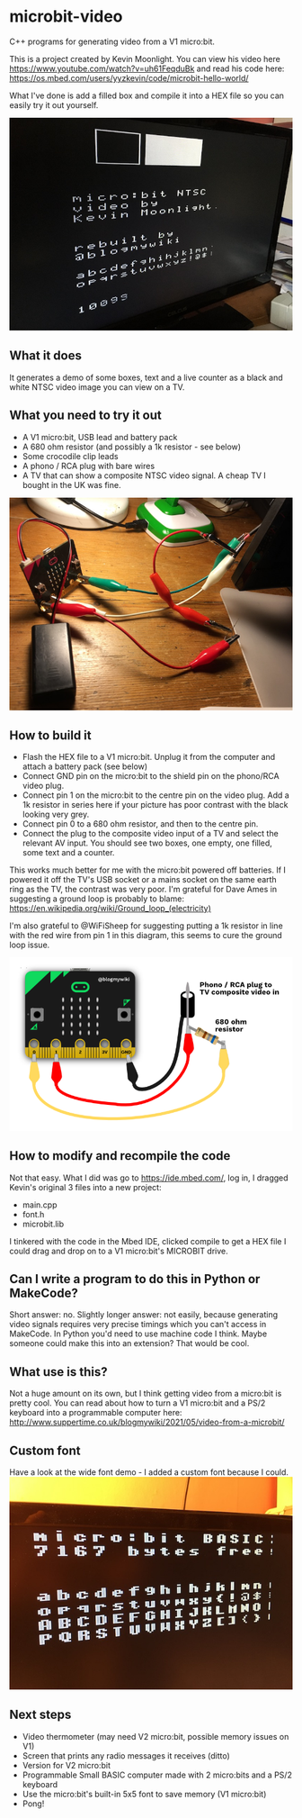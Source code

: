 # microbit-video
C++ programs for generating video from a V1 micro:bit.

This is a project created by Kevin Moonlight. You can view his video here https://www.youtube.com/watch?v=uh61FeqduBk and read his code here: https://os.mbed.com/users/yyzkevin/code/microbit-hello-world/

What I've done is add a filled box and compile it into a HEX file so you can easily try it out yourself.

![screenshot](https://raw.githubusercontent.com/blogmywiki/microbit-video/main/images/screenshot.jpg)


## What it does
It generates a demo of some boxes, text and a live counter as a black and white NTSC video image you can view on a TV.

## What you need to try it out
- A V1 micro:bit, USB lead and battery pack
- A 680 ohm resistor (and possibly a 1k resistor - see below)
- Some crocodile clip leads
- A phono / RCA plug with bare wires
- A TV that can show a composite NTSC video signal. A cheap TV I bought in the UK was fine.

![wiring photo](https://raw.githubusercontent.com/blogmywiki/microbit-video/main/images/wiring-photo.jpg)

## How to build it
- Flash the HEX file to a V1 micro:bit. Unplug it from the computer and attach a battery pack (see below)
- Connect GND pin on the micro:bit to the shield pin on the phono/RCA video plug.
- Connect pin 1 on the micro:bit to the centre pin on the video plug. Add a 1k resistor in series here if your picture has poor contrast with the black looking very grey.
- Connect pin 0 to a 680 ohm resistor, and then to the centre pin.
- Connect the plug to the composite video input of a TV and select the relevant AV input. You should see two boxes, one empty, one filled, some text and a counter.

This works much better for me with the micro:bit powered off batteries. If I powered it off the TV's USB socket or a mains socket on the same earth ring as the TV, the contrast was very poor. I'm grateful for Dave Ames in suggesting a ground loop is probably to blame: https://en.wikipedia.org/wiki/Ground_loop_(electricity)

I'm also grateful to @WiFiSheep for suggesting putting a 1k resistor in line with the red wire from pin 1 in this diagram, this seems to cure the ground loop issue.

![wiring diagram](https://raw.githubusercontent.com/blogmywiki/microbit-video/main/images/wiring-diagram-white.png)

## How to modify and recompile the code
Not that easy. What I did was go to https://ide.mbed.com/, log in, I dragged Kevin's original 3 files into a new project:
- main.cpp
- font.h
- microbit.lib

I tinkered with the code in the Mbed IDE, clicked compile to get a HEX file I could drag and drop on to a V1 micro:bit's MICROBIT drive.

## Can I write a program to do this in Python or MakeCode?
Short answer: no.
Slightly longer answer: not easily, because generating video signals requires very precise timings which you can't access in MakeCode. 
In Python you'd need to use machine code I think. Maybe someone could make this into an extension? That would be cool.

## What use is this?
Not a huge amount on its own, but I think getting video from a micro:bit is pretty cool. 
You can read about how to turn a V1 micro:bit and a PS/2 keyboard into a programmable computer here: http://www.suppertime.co.uk/blogmywiki/2021/05/video-from-a-microbit/

## Custom font
Have a look at the wide font demo - I added a custom font because I could.
![custom font demo](https://raw.githubusercontent.com/blogmywiki/microbit-video/main/wide-font-demo/wide-font-demo-closeup.JPG)

## Next steps
- Video thermometer (may need V2 micro:bit, possible memory issues on V1)
- Screen that prints any radio messages it receives (ditto)
- Version for V2 micro:bit
- Programmable Small BASIC computer made with 2 micro:bits and a PS/2 keyboard
- Use the micro:bit's built-in 5x5 font to save memory (V1 micro:bit)
- Pong!

